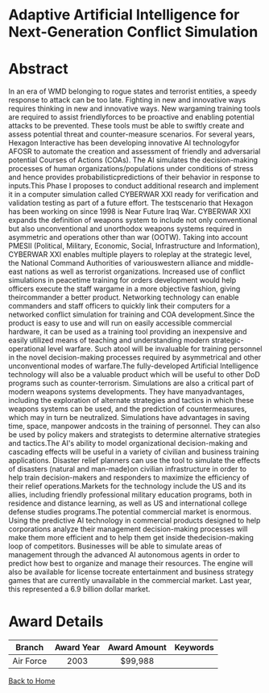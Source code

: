 
Adaptive Artificial Intelligence for Next-Generation Conflict Simulation
========================================================================

# Abstract


In an era of WMD belonging to rogue states and terrorist entities, a speedy response to attack can be too late. Fighting in new and innovative ways requires thinking in new and innovative ways. New wargaming training tools are required to assist friendlyforces to be proactive and enabling potential attacks to be prevented. These tools must be able to swiftly create and assess potential threat and counter-measure scenarios. For several years, Hexagon Interactive has been developing innovative AI technologyfor AFOSR to automate the creation and assessment of friendly and adversarial potential Courses of Actions (COAs). The AI simulates the decision-making processes of human organizations/populations under conditions of stress and hence provides probabilisticpredictions of their behavior in response to inputs.This Phase I proposes to conduct additional research and implement it in a computer simulation called CYBERWAR XXI ready for verification and validation testing as part of a future effort. The testscenario that Hexagon has been working on since 1998 is Near Future Iraq War.  CYBERWAR XXI expands the definition of weapons system to include not only conventional but also unconventional and unorthodox weapons systems required in asymmetric and operations other than war (OOTW). Taking into account PMESII (Political, Military, Economic, Social, Infrastructure and Information), CYBERWAR XXI enables multiple players to roleplay at the strategic level, the National Command Authorities of variouswestern alliance and middle-east nations as well as terrorist organizations.   Increased use of conflict simulations in peacetime training for orders development would help officers execute the staff wargame in a more objective fashion, giving theircommander a better product. Networking technology can enable commanders and staff officers to quickly link their computers for a networked conflict simulation for training and COA development.Since the product is easy to use and will run on easily accessible commercial hardware, it can be used as a training tool providing an inexpensive and easily utilized means of teaching and understanding modern strategic-operational level warfare. Such atool will be invaluable for training personnel in the novel decision-making processes required by asymmetrical and other unconventional modes of warfare.The fully-developed Artificial Intelligence technology will also be a valuable product which will be useful to other DoD programs such as counter-terrorism. Simulations are also a critical part of modern weapons systems developments. They have manyadvantages, including the exploration of alternate strategies and tactics in which these weapons systems can be used, and the prediction of countermeasures, which may in turn be neutralized. Simulations have advantages in saving time, space, manpower andcosts in the training of personnel. They can also be used by policy makers and strategists to determine alternative strategies and tactics.The AI's ability to model organizational decision-making and cascading effects will be useful in a variety of civilian and business training applications. Disaster relief planners can use the tool to simulate the effects of disasters (natural and man-made)on civilian infrastructure in order to help train decision-makers and responders to maximize the efficiency of their relief operations.Markets for the technology include the US and its allies, including friendly professional military education programs, both in residence and distance learning, as well as US and international college defense studies programs.The potential commercial market is enormous. Using the predictive AI technology in commercial products designed to help corporations analyze their management decision-making processes will make them more efficient and to help them get inside thedecision-making loop of competitors. Businesses will be able to simulate areas of management through the advanced AI autonomous agents in order to predict how best to organize and manage their resources. The engine will also be available for license tocreate entertainment and business strategy games that are currently unavailable in the commercial market. Last year, this represented a 6.9 billion dollar market.  

# Award Details

|Branch|Award Year|Award Amount|Keywords|
| :---: | :---: | :---: | :---: |
|Air Force|2003|$99,988||
  
  


[Back to Home](https://github.com/chrischow/dod_sbir_awards/CC/#1262)